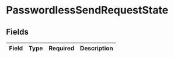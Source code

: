 # PasswordlessSendRequestState


## Fields

| Field       | Type        | Required    | Description |
| ----------- | ----------- | ----------- | ----------- |